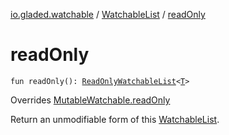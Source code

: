 [io.gladed.watchable](../index.md) / [WatchableList](index.md) / [readOnly](./read-only.md)

# readOnly

`fun readOnly(): `[`ReadOnlyWatchableList`](../-read-only-watchable-list.md)`<`[`T`](index.md#T)`>`

Overrides [MutableWatchable.readOnly](../-mutable-watchable/read-only.md)

Return an unmodifiable form of this [WatchableList](index.md).

